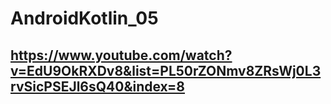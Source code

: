# AndroidKotlin_05

## https://www.youtube.com/watch?v=EdU9OkRXDv8&list=PL50rZONmv8ZRsWj0L3rvSicPSEJl6sQ40&index=8
